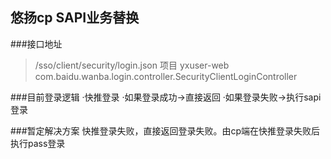 ## 悠扬cp SAPI业务替换

###接口地址
>/sso/client/security/login.json
>项目 yxuser-web com.baidu.wanba.login.controller.SecurityClientLoginController

###目前登录逻辑
·快推登录
·如果登录成功->直接返回
·如果登录失败->执行sapi登录

###暂定解决方案
快推登录失败，直接返回登录失败。由cp端在快推登录失败后执行pass登录


